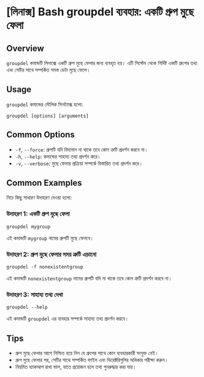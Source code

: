 # [লিনাক্স] Bash groupdel ব্যবহার: একটি গ্রুপ মুছে ফেলা

## Overview
`groupdel` কমান্ডটি লিনাক্সে একটি গ্রুপ মুছে ফেলার জন্য ব্যবহৃত হয়। এটি সিস্টেম থেকে নির্দিষ্ট একটি গ্রুপের তথ্য এবং সেটির সাথে সম্পর্কিত সমস্ত ডেটা মুছে ফেলে।

## Usage
`groupdel` কমান্ডের মৌলিক সিনট্যাক্স হলো:

```
groupdel [options] [arguments]
```

## Common Options
- `-f`, `--force`: গ্রুপটি যদি বিদ্যমান না থাকে তবে কোন ত্রুটি প্রদর্শন করবে না।
- `-h`, `--help`: কমান্ডের সাহায্য তথ্য প্রদর্শন করে।
- `-v`, `--verbose`: মুছে ফেলার প্রক্রিয়া সম্পর্কে বিস্তারিত তথ্য প্রদর্শন করে।

## Common Examples
নিচে কিছু সাধারণ উদাহরণ দেওয়া হলো:

### উদাহরণ 1: একটি গ্রুপ মুছে ফেলা
```
groupdel mygroup
```
এই কমান্ডটি `mygroup` নামের গ্রুপটি মুছে ফেলবে।

### উদাহরণ 2: গ্রুপ মুছে ফেলার সময় ত্রুটি এড়ানো
```
groupdel -f nonexistentgroup
```
এই কমান্ডটি `nonexistentgroup` নামের গ্রুপটি যদি না থাকে তবে কোন ত্রুটি প্রদর্শন করবে না।

### উদাহরণ 3: সাহায্য তথ্য দেখা
```
groupdel --help
```
এই কমান্ডটি `groupdel` এর ব্যবহার সম্পর্কে সাহায্য তথ্য প্রদর্শন করবে।

## Tips
- গ্রুপ মুছে ফেলার আগে নিশ্চিত হয়ে নিন যে গ্রুপের সাথে কোন ব্যবহারকারী সংযুক্ত নেই।
- গ্রুপ মুছে ফেলার পর, সেটির সাথে সম্পর্কিত ফাইল এবং ডিরেক্টরিগুলির অধিকার পরীক্ষা করুন।
- নিয়মিত ব্যাকআপ রাখা ভাল, যাতে প্রয়োজন হলে তথ্য পুনরুদ্ধার করা যায়।